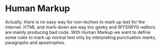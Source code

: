# Human Markup

Actually, there is no easy way for non-techies to mark up text for the internet. HTML and mark-down are way too geeky and WYSIWYG-editors are mainly producing bad code. With Human Markup we want to define some rules to mark up normal text only by interpreting punctuation marks, paragraphs and apostrophes.

